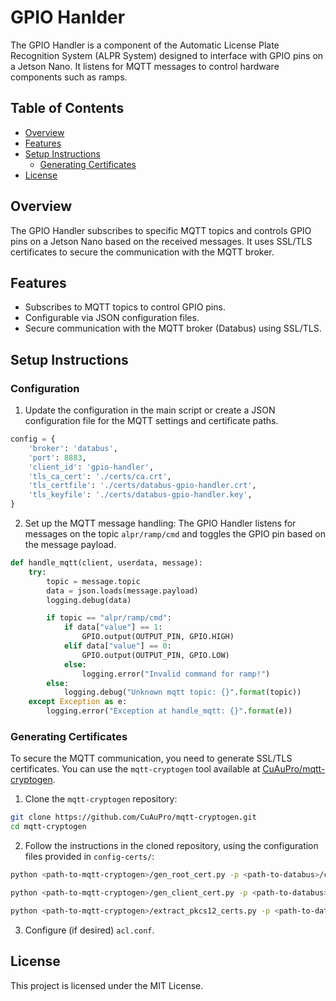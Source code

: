 # GPIO Hanlder

The GPIO Handler is a component of the Automatic License Plate Recognition System (ALPR System) designed to interface with GPIO pins on a Jetson Nano. It listens for MQTT messages to control hardware components such as ramps.

## Table of Contents

- [Overview](#overview)
- [Features](#features)
- [Setup Instructions](#setup-instructions)
  - [Generating Certificates](#generating-certificates)
- [License](#license)

## Overview

The GPIO Handler subscribes to specific MQTT topics and controls GPIO pins on a Jetson Nano based on the received messages. It uses SSL/TLS certificates to secure the communication with the MQTT broker.

## Features
- Subscribes to MQTT topics to control GPIO pins.
- Configurable via JSON configuration files.
- Secure communication with the MQTT broker (Databus) using SSL/TLS.

## Setup Instructions

### Configuration

1. Update the configuration in the main script or create a JSON configuration file for the MQTT settings and certificate paths.

```python
config = {
    'broker': 'databus',
    'port': 8883,
    'client_id': 'gpio-handler',
    'tls_ca_cert': './certs/ca.crt',
    'tls_certfile': './certs/databus-gpio-handler.crt',
    'tls_keyfile': './certs/databus-gpio-handler.key',
}
```
2. Set up the MQTT message handling:
The GPIO Handler listens for messages on the topic `alpr/ramp/cmd` and toggles the GPIO pin based on the message payload.

```python
def handle_mqtt(client, userdata, message):
    try:
        topic = message.topic
        data = json.loads(message.payload)
        logging.debug(data)

        if topic == "alpr/ramp/cmd":
            if data["value"] == 1:
                GPIO.output(OUTPUT_PIN, GPIO.HIGH)
            elif data["value"] == 0:
                GPIO.output(OUTPUT_PIN, GPIO.LOW)
            else:
                logging.error("Invalid command for ramp!")
        else:
            logging.debug("Unknown mqtt topic: {}".format(topic))
    except Exception as e:
        logging.error("Exception at handle_mqtt: {}".format(e))
```
### Generating Certificates

To secure the MQTT communication, you need to generate SSL/TLS certificates. You can use the `mqtt-cryptogen` tool available at [CuAuPro/mqtt-cryptogen](https://github.com/CuAuPro/mqtt-cryptogen).

1. Clone the `mqtt-cryptogen` repository:

```bash
git clone https://github.com/CuAuPro/mqtt-cryptogen.git
cd mqtt-cryptogen
```

2. Follow the instructions in the cloned repository, using the configuration files provided in `config-certs/`:

```bash
python <path-to-mqtt-cryptogen>/gen_root_cert.py -p <path-to-databus>/config-certs/root_cert_req.json
```

```bash
python <path-to-mqtt-cryptogen>/gen_client_cert.py -p <path-to-databus>/config-certs/client_cert_req.json 
```

```bash
python <path-to-mqtt-cryptogen>/extract_pkcs12_certs.py -p <path-to-databus>/config-certs/extract_pkcs12_req.json
```
3. Configure (if desired) `acl.conf`.


## License <a id='license'></a>

This project is licensed under the MIT License.

